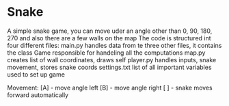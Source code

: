 # Snake
A simple snake game, you can move uder an angle other than 0, 90, 180, 270 and also there are a few walls on the map
The code is structured int four different files:
  main.py handles data from te three other files, it contains the class Game responsible for handeling all the computations
  map.py  creates list of wall coordinates, draws self
  player.py handles inputs, snake movement, stores snake coords
  settings.txt list of all important variables used to set up game
  
Movement:
  [A] - move angle left
  [B] - move angle right
  [ ] - snake moves forward automatically
  
